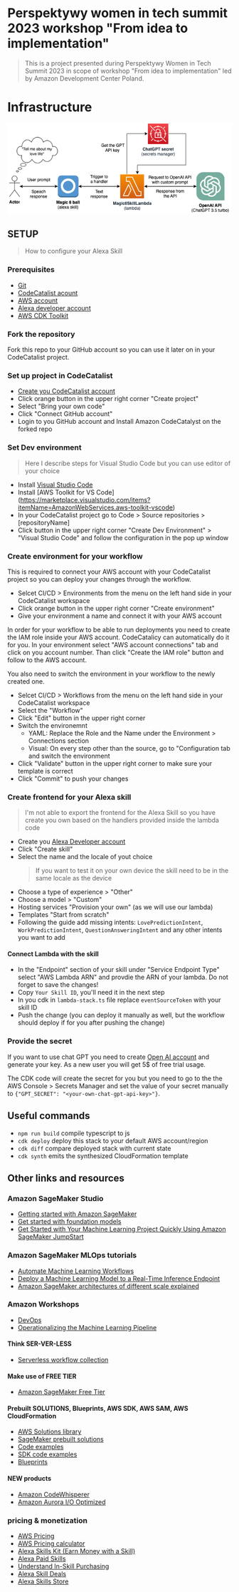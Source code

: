 # Perspektywy women in tech summit 2023 workshop "From idea to implementation"

> This is a project presented during Perspektywy Women in Tech Summit 2023 in scope of workshop "From idea to implementation" led by Amazon Development Center Poland.

[git]:    https://git-scm.com/
[codecatalyst]: https://codecatalyst.aws/explore
[aws]: https://aws.amazon.com/free
[alexa-developer]: https://developer.amazon.com/alexa/console/ask
[cdk-toolkit]: https://docs.aws.amazon.com/cdk/v2/guide/cli.html

# Infrastructure
![infrastructure-diagram](infrastructure-diagram.png)

## SETUP
> How to configure your Alexa Skill

### Prerequisites

- [Git][git]
- [CodeCatalist acount][codecatalyst]
- [AWS account][aws]
- [Alexa developer account][alexa-developer]
- [AWS CDK Toolkit][cdk-toolkit]

### Fork the repository
Fork this repo to your GitHub account so you can use it later on in your CodeCatalist project.

### Set up project in CodeCatalist

- [Create you CodeCatalist account][codecatalyst]
- Click orange button in the upper right corner "Create project"
- Select "Bring your own code"
- Click "Connect GitHub account"
- Login to you GitHub account and Install Amazon CodeCatalyst on the forked repo

### Set Dev environment

 > Here I describe steps for Visual Studio Code but you can use editor of your choice

- Install [Visual Studio Code](https://code.visualstudio.com/)
- Install [AWS Toolkit for VS Code] (https://marketplace.visualstudio.com/items?itemName=AmazonWebServices.aws-toolkit-vscode)
- In your CodeCatalist project go to Code > Source repositories > [repositoryName] 
- Click button in the upper right corner "Create Dev Environment" > "Visual Studio Code" and follow the configuration in the pop up window


### Create environment for your workflow

This is required to connect your AWS account with your CodeCatalist project so you can deploy your changes through the workflow.

- Selcet CI/CD > Environments from the menu on the left hand side in your CodeCatalist workspace
- Click orange button in the upper right corner "Create environment"
- Give your environment a name and connect it with your AWS account

In order for your workflow to be able to run deployments you need to create the IAM role inside your AWS account. CodeCatalicy can automatically do it for you. In your environment select "AWS account connections" tab and click on you account number. Than click "Create the IAM role" button and follow to the AWS account.

You also need to switch the environment in your workflow to the newly created one.

- Selcet CI/CD > Workflows from the menu on the left hand side in your CodeCatalist workspace
- Select the "Workflow"
- Click "Edit" button in the upper right corner
- Switch the environemnt 
    - YAML: Replace the Role and the Name under the Environment > Connections section
    - Visual: On every step other than the source, go to "Configuration tab and switch the environment
- Click "Validate" button in the upper right corner to make sure your template is correct
- Click "Commit" to push your changes

### Create frontend for your Alexa skill

> I'm not able to export the frontend for the Alexa Skill so you have create you own based on the handlers provided inside the lambda code

- Create you [Alexa Developer account][alexa-developer]
- Click "Create skill"
- Select the name and the locale of yout choice
    > If you want to test it on your own device the skill need to be in the same locale as the device
- Choose a type of experience > "Other"
- Choose a model > "Custom"
- Hosting services "Provision your own" (as we will use our lambda)
- Templates "Start from scratch"
- Following the guide add missing intents: `LovePredictionIntent`, `WorkPredictionIntent`, `QuestionAnsweringIntent` and any other intents you want to add

#### Connect Lambda with the skill
- In the "Endpoint" section of your skill under "Service Endpoint Type" select "AWS Lambda ARN" and provdie the ARN of your lambda. Do not forget to save the changes!
- Copy `Your Skill ID`, you'll need it in the next step
- In you cdk in `lambda-stack.ts` file replace `eventSourceToken` with your skill ID
- Push the change (you can deploy it manually as well, but the workflow should deploy if for you after pushing the change)

### Provide the secret 
If you want to use chat GPT you need to create [Open AI account](https://platform.openai.com/signup) and generate your key. As a new user you will get 5$ of free trial usage.

The CDK code will create the secret for you but you need to go to the the AWS Console > Secrets Manager and set the value of your secret manually to `{"GPT_SECRET": "<your-own-chat-gpt-api-key>"}`.


## Useful commands

* `npm run build`   compile typescript to js
* `cdk deploy`      deploy this stack to your default AWS account/region
* `cdk diff`        compare deployed stack with current state
* `cdk synth`       emits the synthesized CloudFormation template

##  Other links and resources
### Amazon SageMaker Studio
- [Getting started with Amazon SageMaker](https://aws.amazon.com/sagemaker/getting-started/)
- [Get started with foundation models](https://aws.amazon.com/sagemaker/jumpstart/getting-started/)
- [Get Started with Your Machine Learning Project Quickly Using Amazon SageMaker JumpStart](https://aws.amazon.com/getting-started/hands-on/machine-learning-tutorial-get-started-with-your-project-quickly/)

### Amazon SageMaker MLOps tutorials

- [Automate Machine Learning Workflows](https://aws.amazon.com/getting-started/hands-on/machine-learning-tutorial-mlops-automate-ml-workflows/)
- [Deploy a Machine Learning Model to a Real-Time Inference Endpoint](https://aws.amazon.com/getting-started/hands-on/machine-learning-tutorial-deploy-model-to-real-time-inference-endpoint/)
- [Amazon SageMaker architectures of different scale explained](https://www.youtube.com/watch?v=UnAN35gu3Rw)

### Amazon Workshops

- [DevOps](https://workshops.aws/categories/DevOps)
- [Operationalizing the Machine Learning Pipeline](https://catalog.us-east-1.prod.workshops.aws/workshops/44d3e2a0-ec6f-44df-9397-bcfdf129cadf/en-US/module-introduction-1/architecture-1-2)

#### Think SER-VER-LESS
- [Serverless workflow collection](https://serverlessland.com/workflows)

#### Make use of FREE TIER 
- [Amazon SageMaker Free Tier](https://aws.amazon.com/sagemaker/pricing/)

#### Prebuilt SOLUTIONS, Blueprints, AWS SDK, AWS SAM, AWS CloudFormation 
- [AWS Solutions library](https://aws.amazon.com/solutions/?nc1=f_cc)
- [SageMaker prebuilt solutions](https://docs.aws.amazon.com/sagemaker/latest/dg/jumpstart-solutions.html)
- [Code examples](https://aws.amazon.com/developer/code-examples)
- [SDK code examples](https://docs.aws.amazon.com/code-library/latest/ug/code_example_library_by_service.html)
- [Blueprints](https://codecatalyst.aws/explore/blueprints)

#### NEW products
- [Amazon CodeWhisperer](https://aws.amazon.com/codewhisperer/resources/#Getting_started/)
- [Amazon Aurora I/O Optimized](https://aws.amazon.com/about-aws/whats-new/2023/05/amazon-aurora-i-o-optimized/)

### pricing & monetization
- [AWS Pricing](https://aws.amazon.com/pricing/?aws-products-pricing.sort-by=item.additionalFields.productNameLowercase&aws-products-pricing.sort-order=asc&awsf.Free%20Tier%20Type=*all&awsf.tech-category=*all)
- [AWS Pricing calculator](https://calculator.aws/#/?ch=cta&cta=lower-pricing-calc)
- [Alexa Skills Kit (Earn Money with a Skill)](https://developer.amazon.com/en-US/docs/alexa/custom-skills/sell-products-in-an-alexa-skill.html)
- [Alexa Paid Skills](https://developer.amazon.com/en-US/docs/alexa/paid-skills/overview.html)
- [Understand In-Skill Purchasing](https://developer.amazon.com/en-US/docs/alexa/in-skill-purchase/isp-overview.html)
- [Alexa Skill Deals](https://developer.amazon.com/en-US/docs/alexa/skill-deals/overview.html)
- [Alexa Skills Store](https://www.amazon.com/alexa-skills/b?ie=UTF8&node=13727921011)